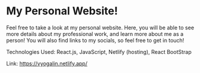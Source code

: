 # My Personal Website!

Feel free to take a look at my personal website. Here, you will be able to see more details about my professional work, and learn more about me as a person! You will also find links to my socials, so feel free to get in touch!

Technologies Used: React.js, JavaScript, Netlify (hosting), React BootStrap

Link: https://vyogalin.netlify.app/
